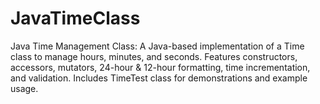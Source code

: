 # JavaTimeClass
Java Time Management Class: A Java-based implementation of a Time class to manage hours, minutes, and seconds. Features constructors, accessors, mutators, 24-hour &amp; 12-hour formatting, time incrementation, and validation. Includes TimeTest class for demonstrations and example usage.
